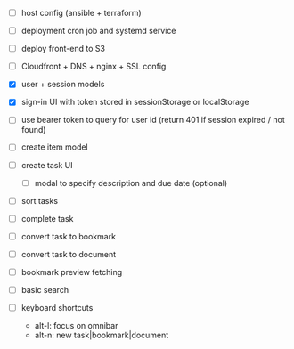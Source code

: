 - [ ] host config (ansible + terraform)
- [ ] deployment cron job and systemd service
- [ ] deploy front-end to S3
- [ ] Cloudfront + DNS + nginx + SSL config
- [x] user + session models
- [x] sign-in UI with token stored in sessionStorage or localStorage
- [ ] use bearer token to query for user id (return 401 if session expired / not found)
- [ ] create item model
- [ ] create task UI
	- [ ] modal to specify description and due date (optional)
- [ ] sort tasks
- [ ] complete task
- [ ] convert task to bookmark
- [ ] convert task to document
- [ ] bookmark preview fetching
- [ ] basic search

- [ ] keyboard shortcuts
	- alt-l: focus on omnibar
	- alt-n: new task|bookmark|document
